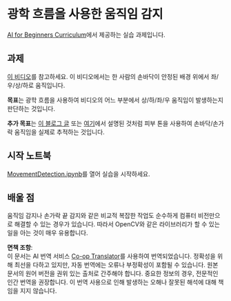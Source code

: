 <!--
CO_OP_TRANSLATOR_METADATA:
{
  "original_hash": "3d53d6409f80970f7281a45dee35328a",
  "translation_date": "2025-08-24T21:31:01+00:00",
  "source_file": "lessons/4-ComputerVision/06-IntroCV/lab/README.md",
  "language_code": "ko"
}
-->
# 광학 흐름을 사용한 움직임 감지

[AI for Beginners Curriculum](https://aka.ms/ai-beginners)에서 제공하는 실습 과제입니다.

## 과제

[이 비디오](../../../../../../lessons/4-ComputerVision/06-IntroCV/lab/palm-movement.mp4)를 참고하세요. 이 비디오에서는 한 사람의 손바닥이 안정된 배경 위에서 좌/우/상/하로 움직입니다.

**목표**는 광학 흐름을 사용하여 비디오의 어느 부분에서 상/하/좌/우 움직임이 발생하는지 판단하는 것입니다.

**추가 목표**는 [이 블로그 글](https://dev.to/amarlearning/finger-detection-and-tracking-using-opencv-and-python-586m) 또는 [여기](http://www.benmeline.com/finger-tracking-with-opencv-and-python/)에서 설명된 것처럼 피부 톤을 사용하여 손바닥/손가락 움직임을 실제로 추적하는 것입니다.

## 시작 노트북

[MovementDetection.ipynb](../../../../../../lessons/4-ComputerVision/06-IntroCV/lab/MovementDetection.ipynb)를 열어 실습을 시작하세요.

## 배울 점

움직임 감지나 손가락 끝 감지와 같은 비교적 복잡한 작업도 순수하게 컴퓨터 비전만으로 해결할 수 있는 경우가 있습니다. 따라서 OpenCV와 같은 라이브러리가 할 수 있는 일을 아는 것이 매우 유용합니다.

**면책 조항**:  
이 문서는 AI 번역 서비스 [Co-op Translator](https://github.com/Azure/co-op-translator)를 사용하여 번역되었습니다. 정확성을 위해 최선을 다하고 있지만, 자동 번역에는 오류나 부정확성이 포함될 수 있습니다. 원본 문서의 원어 버전을 권위 있는 출처로 간주해야 합니다. 중요한 정보의 경우, 전문적인 인간 번역을 권장합니다. 이 번역 사용으로 인해 발생하는 오해나 잘못된 해석에 대해 책임을 지지 않습니다.